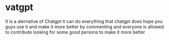 # vatgpt
It is a alernative of Chatgpt it can do everything that chatgpt does hope you guys use it and make it more better by commenting and everyone is allowed to contribute looking for some good persons to make it more better
